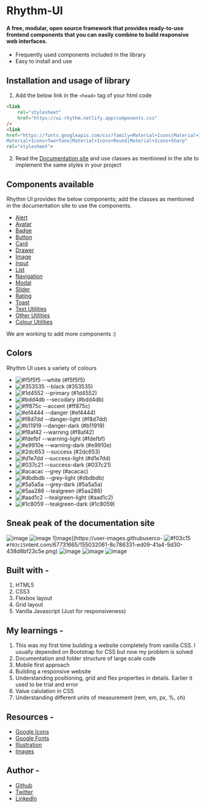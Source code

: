 # Rhythm-UI
#### A free, modular, open source framework that provides ready-to-use frontend components that you can easily combine to build responsive web interfaces.

- Frequently used components included in the library
- Easy to install and use

## Installation and usage of library 
1. Add the below link in the `<head>` tag of your html code
```html
<link
	rel="stylesheet"
	href="https://ui-rhythm.netlify.app/components.css"
/>
<link
href="https://fonts.googleapis.com/css?family=Material+Icons|Material+Icons+Outlined|
Material+Icons+Two+Tone|Material+Icons+Round|Material+Icons+Sharp"
rel="stylesheet">
```
2. Read the [Documentation site](https://ui-rhythm.netlify.app/index.html) and use classes as mentioned in the site to implement the same styles in your project

## Components available 
Rhythm UI provides the below components; add the classes as mentioned in the documentation site to use the components.
- [Alert](https://ui-rhythm.netlify.app/components/alert/alert.html)
- [Avatar](https://ui-rhythm.netlify.app/components/avatar/avatar.html)
- [Badge](https://ui-rhythm.netlify.app/components/badge/badge.html)
- [Button](https://ui-rhythm.netlify.app/components/button/button.html)
- [Card](https://ui-rhythm.netlify.app/components/card/cards.html)
- [Drawer](https://ui-rhythm.netlify.app/components/drawer/drawer.html)
- [Image](https://ui-rhythm.netlify.app/components/images/images.html)
- [Input](https://ui-rhythm.netlify.app/components/input/input.html)
- [List](https://ui-rhythm.netlify.app/components/list/lists.html)
- [Navigation](https://ui-rhythm.netlify.app/components/navigation/navigation.html)
- [Modal](https://ui-rhythm.netlify.app/components/modal/modal.html)
- [Slider](https://ui-rhythm.netlify.app/components/slider/slider.html)
- [Rating](https://ui-rhythm.netlify.app/components/rating/rating.html)
- [Toast](https://ui-rhythm.netlify.app/components/toast/toast.html)
- [Text Utilities](https://ui-rhythm.netlify.app/components/typography/typography.html)
- [Other Utilities](https://ui-rhythm.netlify.app/components/utilities/utilities.html)
- [Colour Utilities](https://ui-rhythm.netlify.app/components/colours/colors.html)

We are working to add more components :)

## Colors
Rhythm UI uses a variety of colours
- ![#f5f5f5](https://via.placeholder.com/15/f5f5f5/000000?text=+) --white (#f5f5f5)
- ![#353535](https://via.placeholder.com/15/353535/000000?text=+) --black (#353535)
- ![#1d4552](https://via.placeholder.com/15/1d4552/000000?text=+) --primary (#1d4552)
- ![#bdd4db](https://via.placeholder.com/15/bdd4db/000000?text=+) --secodary (#bdd4db)
- ![#ff875c](https://via.placeholder.com/15/ff875c/000000?text=+) --accent (#ff875c)
- ![#ef4444](https://via.placeholder.com/15/ef4444/000000?text=+) --danger (#ef4444)
- ![#f8d7dd](https://via.placeholder.com/15/f8d7dd/000000?text=+) --danger-light (#f8d7dd)
- ![#b11919](https://via.placeholder.com/15/b11919/000000?text=+) --danger-dark (#b11919)
- ![#f8af42](https://via.placeholder.com/15/f8af42/000000?text=+) --warning (#f8af42)
- ![#fdefbf](https://via.placeholder.com/15/fdefbf/000000?text=+) --warning-light (#fdefbf)
- ![#e9910e](https://via.placeholder.com/15/e9910e/000000?text=+) --warning-dark (#e9910e)
- ![#2dc653](https://via.placeholder.com/15/2dc653/000000?text=+) --success (#2dc653)
- ![#d1e7dd](https://via.placeholder.com/15/d1e7dd/000000?text=+) --success-light (#d1e7dd)
- ![#037c21](https://via.placeholder.com/15/037c21/000000?text=+) --success-dark (#037c21)
- ![#acacac](https://via.placeholder.com/15/acacac/000000?text=+) --grey (#acacac)
- ![#dbdbdb](https://via.placeholder.com/15/dbdbdb/000000?text=+) --grey-light (#dbdbdb)
- ![#5a5a5a](https://via.placeholder.com/15/5a5a5a/000000?text=+) --grey-dark (#5a5a5a)
- ![#5aa286](https://via.placeholder.com/15/5aa286/000000?text=+) --tealgreen (#5aa286)
- ![#aad1c2](https://via.placeholder.com/15/aad1c2/000000?text=+) --tealgreen-light (#aad1c2)
- ![#1c8059](https://via.placeholder.com/15/1c8059/000000?text=+) --tealgreen-dark (#1c8059)

## Sneak peak of the documentation site
![image](https://user-images.githubusercontent.com/67731665/155031858-183885ad-2220-4208-baae-3bd8642ed10d.png)
![image](https://user-images.githubusercontent.com/67731665/155031980-6a1e94fd-36e3-4f4b-b8ce-952c2fb1a5f1.png)
![image](https://user-images.githubuserco- ![#f03c15](https://via.placeholder.com/15/f03c15/000000?text=+) `#f03c15`ntent.com/67731665/155032061-8c786331-ed09-41a4-9d30-438d8bf23c5e.png)
![image](https://user-images.githubusercontent.com/67731665/155032171-be4802fb-0b11-41b4-ac05-42323d3428de.png)
![image](https://user-images.githubusercontent.com/67731665/155032148-3d2c2639-2d80-4e28-a8ce-33f6fba1ee78.png)
![image](https://user-images.githubusercontent.com/67731665/155032125-0a5f9dfd-126e-4663-a275-e51725792559.png)

## Built with -
1. HTML5
2. CSS3
3. Flexbox layout
4. Grid layout
5. Vanilla Javascript (Just for responsiveness)

## My learnings -
1. This was my first time building a website completely from vanilla CSS. I usually depended on Bootstrap for CSS but now my problem is solved
2. Documentation and folder structure of large scale code
3. Mobile first approach
4. Building a responsive website
5. Understanding positioning, grid and flex properties in details. Earlier it used to be trial and error
6. Value calulation in CSS
7. Understanding different units of measurement (rem, em, px, %, ch)

## Resources -
- [Google Icons](https://fonts.google.com/)
- [Google Fonts](https://fonts.google.com/)
- [Illustration](https://storyset.com/)
- [Images](https://picsum.photos/)

## Author -
- [Github](https://github.com/muskaanshah)
- [Twitter](https://twitter.com/Shahmuskaan19)
- [LinkedIn](https://www.linkedin.com/in/muskaan-shah-a92643198/)
